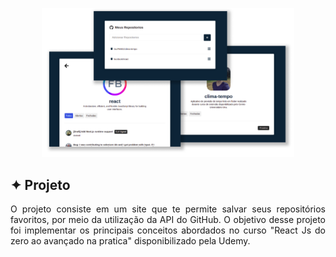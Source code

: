 <p align="center">
    <img alt="Telas" title="App" src="prints.png" width="80%"/>
</p>

## ✦ Projeto
<p align="justify">
O projeto consiste em um site que te permite salvar seus repositórios favoritos, por meio da utilização da API do GitHub. O objetivo desse projeto foi implementar os principais conceitos abordados no curso "React Js do zero ao avançado na pratica" disponibilizado pela Udemy.  
</p>

